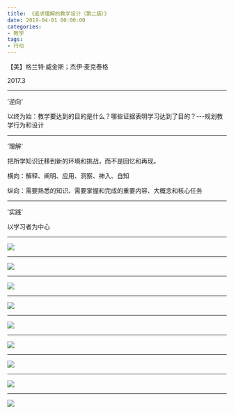 ```yaml
---
title: 《追求理解的教学设计（第二版）》
date: 2019-04-01 00:00:00
categories: 
- 教学
tags:
- 行动
---
```


【美】格兰特·威金斯；杰伊·麦克泰格

2017.3

---

’逆向‘

以终为始：教学要达到的目的是什么？哪些证据表明学习达到了目的？---规划教学行为和设计

---

’理解‘

把所学知识迁移到新的环境和挑战，而不是回忆和再现。

横向：解释、阐明、应用、洞察、神入、自知

纵向：需要熟悉的知识、需要掌握和完成的重要内容、大概念和核心任务

---

’实践‘

以学习者为中心

---

![](https://arloseimg.oss-cn-hangzhou.aliyuncs.com/20200424163355.png)

---

![](https://arloseimg.oss-cn-hangzhou.aliyuncs.com/20200424163348.png)

---

![](https://arloseimg.oss-cn-hangzhou.aliyuncs.com/20200424163340.png)

---

![](https://arloseimg.oss-cn-hangzhou.aliyuncs.com/20200424163333.png)

---

![](https://arloseimg.oss-cn-hangzhou.aliyuncs.com/20200424163325.png)

---

![](https://arloseimg.oss-cn-hangzhou.aliyuncs.com/20200424163317.png)

---

![](https://arloseimg.oss-cn-hangzhou.aliyuncs.com/20200424163308.png)

---

![](https://arloseimg.oss-cn-hangzhou.aliyuncs.com/20200424163258.png)

---

![](https://arloseimg.oss-cn-hangzhou.aliyuncs.com/20200424163241.png)
